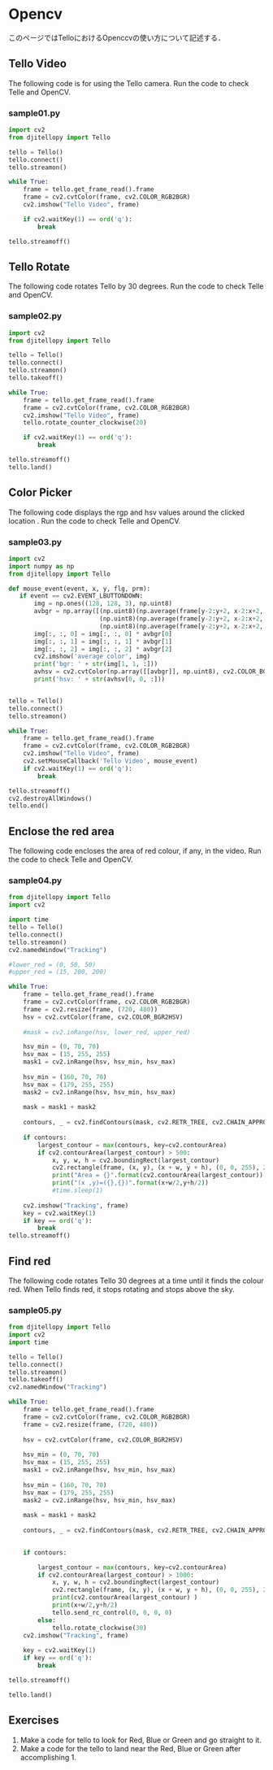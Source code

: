 # Opencv
このページではTelloにおけるOpenccvの使い方について記述する．
## Tello Video
The following code is for using the Tello camera. Run the code to check Telle and OpenCV.
### sample01.py
```python
import cv2
from djitellopy import Tello

tello = Tello()
tello.connect()
tello.streamon()

while True:
    frame = tello.get_frame_read().frame
    frame = cv2.cvtColor(frame, cv2.COLOR_RGB2BGR)
    cv2.imshow("Tello Video", frame)

    if cv2.waitKey(1) == ord('q'):
        break

tello.streamoff()
```

## Tello Rotate
The following code rotates Tello by 30 degrees. Run the code to check Telle and OpenCV.
### sample02.py

```python
import cv2
from djitellopy import Tello

tello = Tello()
tello.connect()
tello.streamon()
tello.takeoff()

while True:
    frame = tello.get_frame_read().frame
    frame = cv2.cvtColor(frame, cv2.COLOR_RGB2BGR)
    cv2.imshow("Tello Video", frame)
    tello.rotate_counter_clockwise(20)

    if cv2.waitKey(1) == ord('q'):
        break

tello.streamoff()
tello.land()
```


## Color Picker
The following code displays the rgp and hsv values around the clicked location .
Run the code to check Telle and OpenCV.
### sample03.py
```python
import cv2
import numpy as np
from djitellopy import Tello

def mouse_event(event, x, y, flg, prm):
   if event == cv2.EVENT_LBUTTONDOWN:
       img = np.ones((128, 128, 3), np.uint8)
       avbgr = np.array([(np.uint8)(np.average(frame[y-2:y+2, x-2:x+2, 0])),
                         (np.uint8)(np.average(frame[y-2:y+2, x-2:x+2, 1])),
                         (np.uint8)(np.average(frame[y-2:y+2, x-2:x+2, 2]))])
       img[:, :, 0] = img[:, :, 0] * avbgr[0]
       img[:, :, 1] = img[:, :, 1] * avbgr[1]
       img[:, :, 2] = img[:, :, 2] * avbgr[2]
       cv2.imshow('average color', img)
       print('bgr: ' + str(img[1, 1, :]))
       avhsv = cv2.cvtColor(np.array([[avbgr]], np.uint8), cv2.COLOR_BGR2HSV)
       print('hsv: ' + str(avhsv[0, 0, :]))


tello = Tello()
tello.connect()
tello.streamon()

while True:
    frame = tello.get_frame_read().frame
    frame = cv2.cvtColor(frame, cv2.COLOR_RGB2BGR)
    cv2.imshow("Tello Video", frame)
    cv2.setMouseCallback('Tello Video', mouse_event)
    if cv2.waitKey(1) == ord('q'):
        break

tello.streamoff()
cv2.destroyAllWindows()
tello.end()
```
## Enclose the red area
The following code encloses the area of red colour, if any, in the video. Run the code to check Telle and OpenCV.
### sample04.py
```python
from djitellopy import Tello
import cv2

import time
tello = Tello()
tello.connect()
tello.streamon()
cv2.namedWindow("Tracking")

#lower_red = (0, 50, 50)
#upper_red = (15, 200, 200)

while True:
    frame = tello.get_frame_read().frame
    frame = cv2.cvtColor(frame, cv2.COLOR_RGB2BGR)
    frame = cv2.resize(frame, (720, 480))
    hsv = cv2.cvtColor(frame, cv2.COLOR_BGR2HSV)
    
    #mask = cv2.inRange(hsv, lower_red, upper_red)

    hsv_min = (0, 70, 70)
    hsv_max = (15, 255, 255)
    mask1 = cv2.inRange(hsv, hsv_min, hsv_max)
 
    hsv_min = (160, 70, 70)
    hsv_max = (179, 255, 255)
    mask2 = cv2.inRange(hsv, hsv_min, hsv_max)
 
    mask = mask1 + mask2
    
    contours, _ = cv2.findContours(mask, cv2.RETR_TREE, cv2.CHAIN_APPROX_SIMPLE)
    
    if contours:
        largest_contour = max(contours, key=cv2.contourArea)
        if cv2.contourArea(largest_contour) > 500: 
            x, y, w, h = cv2.boundingRect(largest_contour)
            cv2.rectangle(frame, (x, y), (x + w, y + h), (0, 0, 255), 2)
            print("Area = {}".format(cv2.contourArea(largest_contour)) )
            print("(x ,y)=({},{})".format(x+w/2,y+h/2))
            #time.sleep(1)
    
    cv2.imshow("Tracking", frame)
    key = cv2.waitKey(1)
    if key == ord('q'):
        break
tello.streamoff()


```

##  Find red
The following code rotates Tello 30 degrees at a time until it finds the colour red. When Tello finds red, it stops rotating and stops above the sky. 
### sample05.py

```python
from djitellopy import Tello
import cv2
import time

tello = Tello()
tello.connect()
tello.streamon()
tello.takeoff()
cv2.namedWindow("Tracking")

while True:
    frame = tello.get_frame_read().frame
    frame = cv2.cvtColor(frame, cv2.COLOR_RGB2BGR)
    frame = cv2.resize(frame, (720, 480))
    
    hsv = cv2.cvtColor(frame, cv2.COLOR_BGR2HSV)
    
    hsv_min = (0, 70, 70)
    hsv_max = (15, 255, 255)
    mask1 = cv2.inRange(hsv, hsv_min, hsv_max)
 
    hsv_min = (160, 70, 70)
    hsv_max = (179, 255, 255)
    mask2 = cv2.inRange(hsv, hsv_min, hsv_max)
 
    mask = mask1 + mask2
    
    contours, _ = cv2.findContours(mask, cv2.RETR_TREE, cv2.CHAIN_APPROX_SIMPLE)
    

    if contours:

        largest_contour = max(contours, key=cv2.contourArea)
        if cv2.contourArea(largest_contour) > 1000: 
            x, y, w, h = cv2.boundingRect(largest_contour)
            cv2.rectangle(frame, (x, y), (x + w, y + h), (0, 0, 255), 2)
            print(cv2.contourArea(largest_contour) )
            print(x+w/2,y+h/2)
            tello.send_rc_control(0, 0, 0, 0)
        else:
            tello.rotate_clockwise(30)
    cv2.imshow("Tracking", frame)
    
    key = cv2.waitKey(1)
    if key == ord('q'):
        break

tello.streamoff()

tello.land()
```

## Exercises
1. Make a code for tello to look for Red, Blue or Green and go straight to it.
2. Make a code for the tello to land near the Red, Blue or Green after accomplishing 1.
